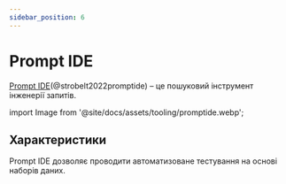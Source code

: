 ```yaml
---
sidebar_position: 6
---
```


# Prompt IDE

[Prompt IDE](https://prompt.vizhub.ai)(@strobelt2022promptide) – це пошуковий інструмент інженерії запитів.


import Image from '@site/docs/assets/tooling/promptide.webp';

<div style={{textAlign: 'center'}}>
  <LazyLoadImage src={Image} style={{width: "750px"}} />
</div>

## Характеристики

Prompt IDE дозволяє проводити автоматизоване тестування на основі наборів даних.